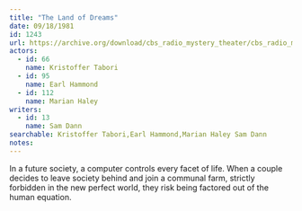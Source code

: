 ```yaml
---
title: "The Land of Dreams"
date: 09/18/1981
id: 1243
url: https://archive.org/download/cbs_radio_mystery_theater/cbs_radio_mystery_theater-1201-1250.zip/cbs_radio_mystery_theater-1201-1250%2Fcbsrmt_1243_the_land_of_dreams.mp3
actors:  
  - id: 66
    name: Kristoffer Tabori  
  - id: 95
    name: Earl Hammond  
  - id: 112
    name: Marian Haley
writers:  
  - id: 13
    name: Sam Dann
searchable: Kristoffer Tabori,Earl Hammond,Marian Haley Sam Dann
notes:  
---
```

In a future society, a computer controls every facet of life. When a couple decides to leave society behind and join a communal farm, strictly forbidden in the new perfect world, they risk being factored out of the human equation.